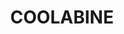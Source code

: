 ---
lastmod: '2025-04-06T06:05:21+00:00'
latitude: -26.630369
layout: suburb
longitude: 152.761131
postcode: '4574'
state: QLD
title: COOLABINE
url: /qld/coolabine/
---